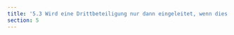 ```yaml
---
title: '5.3 Wird eine Drittbeteiligung nur dann eingeleitet, wenn dies wirklich erforderlich ist und Antragsteller:innen keiner Schwärzung von betroffenen Daten zugestimmt haben?'
section: 5
---
```

